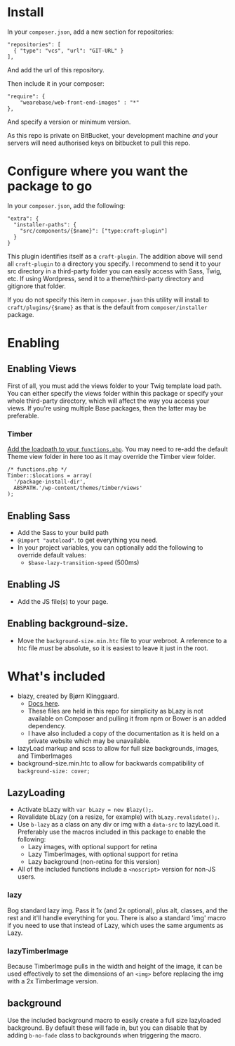# Install
In your `composer.json`, add a new section for repositories:

```
"repositories": [
  { "type": "vcs", "url": "GIT-URL" }
],
```

And add the url of this repository.

Then include it in your composer:

```
"require": {
    "wearebase/web-front-end-images" : "*"
},
```

And specify a version or minimum version.

As this repo is private on BitBucket, your development machine *and* your servers will need authorised keys on bitbucket to pull this repo.

# Configure where you want the package to go
In your `composer.json`, add the following:

```
"extra": {
  "installer-paths": {
    "src/components/{$name}": ["type:craft-plugin"]
  }
}
```

This plugin identifies itself as a `craft-plugin`. The addition above will send all `craft-plugin` to a directory you specify. I recommend to send it to your src directory in a third-party folder you can easily access with Sass, Twig, etc. If using Wordpress, send it to a theme/third-party directory and gitignore that folder.

If you do not specify this item in `composer.json` this utility will install to `craft/plugins/{$name}` as that is the default from `composer/installer` package.

# Enabling

## Enabling Views
First of all, you must add the views folder to your Twig template load path. You can either specify the views folder within this package or specify your whole third-party directory, which will affect the way you access your views. If you're using multiple Base packages, then the latter may be preferable.

### Timber
[Add the loadpath to your `functions.php`](https://github.com/jarednova/timber/wiki/Configure-template-locations). You may need to re-add the default Theme view folder in here too as it may override the Timber view folder.

```
/* functions.php */
Timber::$locations = array(
  '/package-install-dir',
  ABSPATH.'/wp-content/themes/timber/views'
);
```

## Enabling Sass
* Add the Sass to your build path
* `@import "autoload"`. to get everything you need.
* In your project variables, you can optionally add the following to override default values:
    * `$base-lazy-transition-speed` (500ms)

## Enabling JS
* Add the JS file(s) to your page.

## Enabling background-size.
* Move the `background-size.min.htc` file to your webroot. A reference to a htc file *must* be absolute, so it is easiest to leave it just in the root.

# What's included

* blazy, created by Bjørn Klinggaard.
    * [Docs here](http://dinbror.dk/blog/blazy/).
    * These files are held in this repo for simplicity as bLazy is not available on Composer and pulling it from npm or Bower is an added dependency. 
    * I have also included a copy of the documentation as it is held on a private website which may be unavailable.
* lazyLoad markup and scss to allow for full size backgrounds, images, and TimberImages
* background-size.min.htc to allow for backwards compatibility of `background-size: cover;`

## LazyLoading
* Activate bLazy with `var bLazy = new Blazy();`.
* Revalidate bLazy (on a resize, for example) with `bLazy.revalidate();`.
* Use `b-lazy` as a class on any div or img with a `data-src` to lazyLoad it. Preferably use the macros included in this package to enable the following:
    * Lazy images, with optional support for retina
    * Lazy TimberImages, with optional support for retina
    * Lazy background (non-retina for this version)
* All of the included functions include a `<noscript>` version for non-JS users.

### lazy
Bog standard lazy img. Pass it 1x (and 2x optional), plus alt, classes, and the rest and it'll handle everything for you. There is also a standard 'img' macro if you need to use that instead of Lazy, which uses the same arguments as Lazy.

### lazyTimberImage
Because TimberImage pulls in the width and height of the image, it can be used effectively to set the dimensions of an `<img>` before replacing the img with a 2x TimberImage version.

## background
Use the included background macro to easily create a full size lazyloaded background. By default these will fade in, but you can disable that by adding `b-no-fade` class to backgrounds when triggering the macro.
